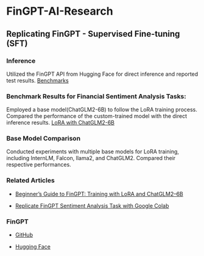 # FinGPT-AI-Research

## Replicating FinGPT - Supervised Fine-tuning (SFT)

### Inference
Utilized the FinGPT API from Hugging Face for direct inference and reported test results. [Benchmarks](https://github.com/Weiyao-Li/FinGPT-AI-Research/blob/main/benchmarks.ipynb)

### Benchmark Results for Financial Sentiment Analysis Tasks:
Employed a base model(ChatGLM2-6B) to follow the LoRA training process. Compared the performance of the custom-trained model with the direct inference results. [LoRA with ChatGLM2-6B](https://github.com/Weiyao-Li/FinGPT-AI-Research/blob/main/with_4_benchmarks_LORA_with_Chatglm2_6b.ipynb)

### Base Model Comparison
Conducted experiments with multiple base models for LoRA training, including InternLM, Falcon, llama2, and ChatGLM2. Compared their respective performances. 

### Related Articles
- [Beginner’s Guide to FinGPT: Training with LoRA and ChatGLM2–6B](https://byfintech.medium.com/beginners-guide-to-fingpt-training-with-lora-chatglm2-6b-9eb5ace7fe99)

- [Replicate FinGPT Sentiment Analysis Task with Google Colab](https://medium.com/p/f0bad1fd7934)

### FinGPT
- [GitHub](https://huggingface.co/FinGPT)

- [Hugging Face](https://huggingface.co/FinGPT)